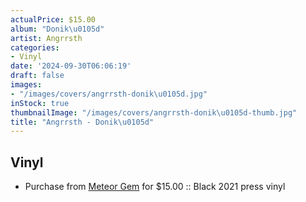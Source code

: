 ```yaml
---
actualPrice: $15.00
album: "Donik\u0105d"
artist: Angrrsth
categories:
- Vinyl
date: '2024-09-30T06:06:19'
draft: false
images:
- "/images/covers/angrrsth-donik\u0105d.jpg"
inStock: true
thumbnailImage: "/images/covers/angrrsth-donik\u0105d-thumb.jpg"
title: "Angrrsth - Donik\u0105d"
---
```


## Vinyl
* Purchase from [Meteor Gem](https://meteor-gem.com/products/used-angrrsth-donikad-lp) for $15.00 :: Black 2021 press vinyl
